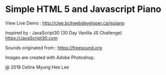 
# Simple HTML 5 and Javascript Piano

View Live Demo : http://clee.bcitwebdeveloper.ca/jspiano

Inspired by : JavaScript30 (30 Day Vanilla JS Challenge) https://JavaScript30.com

Sounds originated from : https://freesound.org

Images are created with Adobe Photoshop.

@ 2018 Celine Myung Hee Lee
